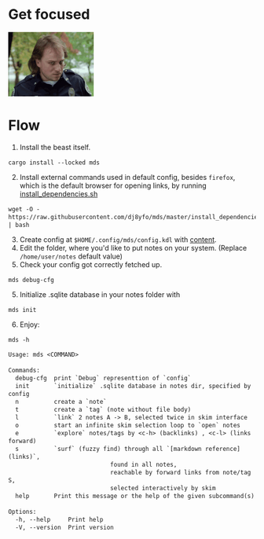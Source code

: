 
# Get focused

![Alt](./logo.gif "Getting focused in your own special way")

# Flow

1. Install the beast itself.

```
cargo install --locked mds 
```

2. Install external commands used in default config, besides `firefox`, which is the default browser for opening links, 
by running [install_dependencies.sh](./install_dependencies.sh)
```
wget -O - https://raw.githubusercontent.com/dj8yfo/mds/master/install_dependencies.sh  | bash
```
3. Create config at `$HOME/.config/mds/config.kdl` with [content](./config.kdl).
  1. Edit the folder, where you'd like to put notes on your system. (Replace `/home/user/notes` default value)
4. Check your config got correctly fetched up.
  ```
  mds debug-cfg
  ```
5. Initialize .sqlite database in your notes folder with
  ```
  mds init  
  ```

6. Enjoy:
  ```
  mds -h
  ```

  ```
  Usage: mds <COMMAND>

  Commands:
    debug-cfg  print `Debug` representtion of `config`
    init       `initialize` .sqlite database in notes dir, specified by config
    n          create a `note`
    t          create a `tag` (note without file body)
    l          `link` 2 notes A -> B, selected twice in skim interface
    o          start an infinite skim selection loop to `open` notes
    e          `explore` notes/tags by <c-h> (backlinks) , <c-l> (links forward)
    s          `surf` (fuzzy find) through all `[markdown reference](links)`, 
                               found in all notes, 
                               reachable by forward links from note/tag S, 
                               selected interactively by skim
    help       Print this message or the help of the given subcommand(s)

  Options:
    -h, --help     Print help
    -V, --version  Print version
  ```

